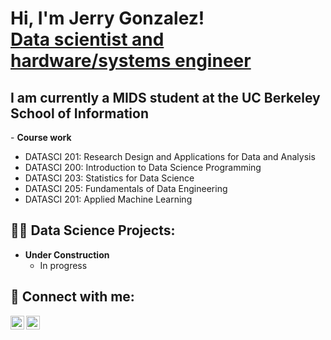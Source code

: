 <h1>Hi, I'm Jerry Gonzalez! <br/><a href="https://linkedin.com/in/gerardoagonzalez">Data scientist and hardware/systems engineer</a></h1>

<h2>I am currently a MIDS student at the UC Berkeley School of Information</h2>
- <b>Course work</b>

  - DATASCI 201: Research Design and Applications for Data and Analysis
  - DATASCI 200: Introduction to Data Science Programming
  - DATASCI 203: Statistics for Data Science
  - DATASCI 205: Fundamentals of Data Engineering
  - DATASCI 201: Applied Machine Learning


<h2>👨‍💻 Data Science Projects:</h2>

- <b>Under Construction</b>
  - In progress


<h2> 🤳 Connect with me:</h2>

[<img align="left" alt="JerryGonzalez | Twitter" width="22px" src="https://cdn.simpleicons.org/twitter" />][twitter]
[<img align="left" alt="JerryGonzalez | LinkedIn" width="22px" src="https://cdn.simpleicons.org/linkedin" />][linkedin]

[twitter]: https://twitter.com/GonzalezJerry16
[linkedin]: https://linkedin.com/in/gerardoagonzalez

<!--
**joshmadakor1/joshmadakor1** is a ✨ _special_ ✨ repository because its `README.md` (this file) appears on your GitHub profile.

Here are some ideas to get you started:

- 🔭 I’m currently working on ...
- 🌱 I’m currently learning ...
- 👯 I’m looking to collaborate on ...
- 🤔 I’m looking for help with ...
- 💬 Ask me about ...
- 📫 How to reach me: ...
- 😄 Pronouns: ...
- ⚡ Fun fact: ...
-->

